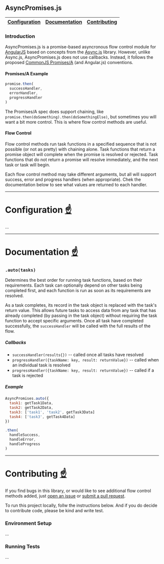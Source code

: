 AsyncPromises.js <a name="menu" />
---------------------------------------------------------

[Configuration](#configuration) | [Documentation](#documentation) | [Contributing](#contributing)
---|---|---

### Introduction

AsyncPromises.js is a promise-based asyncronous flow control module for [AngularJS](https://angularjs.org/) based on concepts from the [Async.js](https://github.com/caolan/async) library. However, unlike Async.js, AsyncPromises.js does not use callbacks. Instead, it follows
the proposed [CommonJS Promises/A](http://wiki.commonjs.org/wiki/Promises/A) (and Angular.js) conventions.

#### Promises/A Example

```javascript
promise.then(
  successHandler,
  errorHandler,
  progressHandler
)
```

The Promises/A spec does support chaining, like `promise.then(doSomething).then(doSomethingElse)`, but sometimes you will want a bit more control. This is where flow control methods are useful.

#### Flow Control

Flow control methods run task functions in a specified sequence that is not possible (or not as pretty) with chaining alone. Task functions that return a promise object will complete when the promise is resolved or rejected. Task functions that do not return a promise will resolve immediately, and the next task or task will begin.

Each flow control method may take different arguments, but all will support success, error and progress handlers (when appropriate). Chek the documentation below to see what values are returned to each handler.

----------------------------------------------------------

# Configuration [☝](#menu)

...

----------------------------------------------------------

# Documentation [☝](#menu)

### `.auto(tasks)`

Determines the best order for running task functions, based on their requirements. Each task can optionally depend on other tasks being completed first, and each function is run as soon as its requirements are resolved.

As a task completes, its record in the task object is replaced with the task's return value. This allows future tasks to access data from any task that has already completed (by passing in the task object) without requiring the task function to accept specific arguments. Once all task have completed successfully, the `successHandler` will be called with the full results of the flow.

##### Callbacks

- `successHandler(results{})` -- called once all tasks have resolved
- `progressHandler({taskName: key, result: returnValue})` -- called when an individual task is resolved
- `progressHandler({taskName: key, result: returnValue})` -- called if a task is rejected

##### Example

```javascript
AsyncPromises.auto({
  task1: getTask1Data,
  task2: getTask2Data,
  task3: ['task1', 'task2', getTask3Data]
  task4: ['task3', getTask4Data]
})
  
.then(
  handleSuccess, 
  handleError, 
  handleProgress
)
```


----------------------------------------------------------

# Contributing [☝](#menu)

If you find bugs in this library, or would like to see additional flow control methods added, just [open an issue](https://github.com/sportngin/async-promises/issues) or [submit a pull request](https://github.com/sportngin/async-promises/pulls). 

To run this project locally, follw the instructions below. And if you do decide to contribute code, please be kind and write test.

### Environment Setup

...

### Running Tests

...
